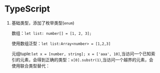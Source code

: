 # TypeScript

1. 基础类型，添加了枚举类型(`enum`)

   数组：`let list: number[] = [1, 2, 3];`

   使用数组泛型：`let list:Array<number> = [1,2,3]`

   元组tuple:`let x = [number, string]; x = ['aaa', 10]`,当访问一个已知索引的元素，会得到正确的类型：`x[0].substr(1)`,当访问一个越界的元素，会使用联合类型替代：

